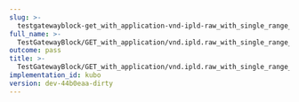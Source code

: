 ```yaml
---
slug: >-
  testgatewayblock-get_with_application-vnd-ipld-raw_with_single_range_request_includes_correct_bytes-header_content-type
full_name: >-
  TestGatewayBlock/GET_with_application/vnd.ipld.raw_with_single_range_request_includes_correct_bytes/Header_Content-Type
outcome: pass
title: >-
  TestGatewayBlock/GET_with_application/vnd.ipld.raw_with_single_range_request_includes_correct_bytes/Header_Content-Type
implementation_id: kubo
version: dev-44b0eaa-dirty
---
```


